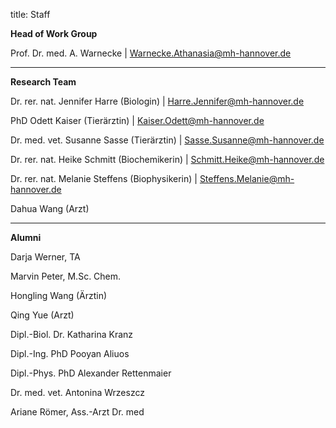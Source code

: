 title: Staff

**Head of Work Group**

Prof. Dr. med. A. Warnecke 		| <Warnecke.Athanasia@mh-hannover.de>

---------------------------

**Research Team**


Dr. rer. nat. Jennifer Harre (Biologin)			|  	<Harre.Jennifer@mh-hannover.de> 	

PhD Odett Kaiser (Tierärztin)				|  	<Kaiser.Odett@mh-hannover.de>

Dr. med. vet. Susanne Sasse (Tierärztin) |  	<Sasse.Susanne@mh-hannover.de>

Dr. rer. nat. Heike Schmitt (Biochemikerin) |  	<Schmitt.Heike@mh-hannover.de>

Dr. rer. nat. Melanie Steffens (Biophysikerin) |  	<Steffens.Melanie@mh-hannover.de>

Dahua Wang (Arzt)


-----------------------------

**Alumni**


Darja Werner, TA

Marvin Peter, M.Sc. Chem.

Hongling Wang (Ärztin)

Qing Yue	(Arzt)

Dipl.-Biol. Dr. Katharina Kranz

Dipl.-Ing. PhD Pooyan Aliuos

Dipl.-Phys. PhD Alexander Rettenmaier

Dr. med. vet. Antonina Wrzeszcz

Ariane Römer, Ass.-Arzt Dr. med
